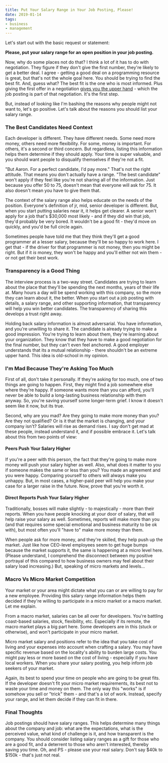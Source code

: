 ```yaml
---
title: Put Your Salary Range in Your Job Posting, Please!
date: 2019-01-14
tags:
- business
- management
---
```

Let's start out with the basic request or statement:

<!--more-->

**Please, put your salary range for an open position in your job posting.**

Now, why do some places not do that?  I think a lot of it has to do with negotiation.  They figure if they don't give the first number, they're likely to get a better deal.  I agree - getting a good deal on a programming resource is great, but that's not the whole goal here. You should be trying to find the best fit. And, guess what? The best fit is the one who is most informed.  Plus giving the first offer in a negotiation [gives you the upper hand](https://www.businessinsider.com/how-to-negotiate-make-first-offer-2014-5) - which the job posting is part of that negotiation. It's the first step.

But, instead of looking like I'm bashing the reasons why people might not want to, let's go positive. Let's talk about the reasons you should list your salary range.

### The Best Candidates Need Context

Each developer is different. They have different needs. Some need more money, others need more flexibility. For some, money is important. For others, it's a second or third concern. But regardless, listing this information helps them determine if they should apply. Your time is super valuable, and you should want people to disqualify themselves if they're not a fit.

"But Aaron. For a perfect candidate, I'd pay more."  That's not the right attitude.  That means you don't actually have a range. "The best candidate" won't apply if they feel like you're not sharing all of the information.  Just because you offer 50 to 75, doesn't mean that everyone will ask for 75. It also doesn't mean you have to give them that.

The context of the salary range also helps educate on the needs of the position. Everyone's definition of jr, mid, senior developer is different.  But, when you start putting salaries near it, it helps get clearer. A senior won't apply for a job that's $30,000 most likely - and if they did win that job, they'd probably be very bored.  It wouldn't be a good fit - they'd move on quickly, and you'd be full circle again.

Sometimes people have told me that they think they'll get a good programmer at a lesser salary, because they'll be so happy to work here.  I get that - if the driver for that programmer is not money, then you might be right.  But if it _is_ money, they won't be happy and you'll either not win them - or not get their best work.

### Transparency is a Good Thing

The interview process is a two-way street.  Candidates are trying to learn about the place that they'll be spending the next months, years of their life at. Many hours a day will be spend working with this company, so the more they can learn about it, the better.  When you start out a job posting with details, a salary range, and other supporting information, that transparency will help you win better candidates.  The transparency of sharing this develops a trust right away.  

Holding back salary information is almost adversarial.  You have information, and you're unwilling to share it.  The candidate is already trying to make a good impression. You're trying to learn about them, they're learning about your organization.  They know that they have to make a good negotiation for the final number, but they can't even feel anchored.  A good employer understands that its a mutual relationship - there shouldn't be an extreme upper hand. This idea is old-school in my opinion.

### I'm Mad Because They're Asking Too Much

First of all, don't take it personally.  If they're asking for too much, one of two things are going to happen. First, they might find a job somewhere else where they're happy. If someone wants more than you can afford, you'll never be able to build a long-lasting business relationship with them anyway.  So, you're saving yourself some longer-term grief. I know it doesn't seem like it now, but its true.

Second, why are you mad? Are they going to make more money than you? Are they not qualified? Or is it that the market is changing, and your company isn't?  Salaries will rise as demand rises.  I say don't get mad at these people, instead understand it, and if possible embrace it.  Let's talk about this from two points of view:

#### Peers Push Your Salary Higher

If you're a peer with this person, the fact that they're going to make more money will push your salary higher as well.  Also, what does it matter to you if someone makes the same or less than you? You made an agreement and you were happy. Comparing yourself to others will always make you unhappy.  But, in most cases, a higher-paid peer will help you make your case for a larger raise in the future. Now, prove that you're worth it.

#### Direct Reports Push Your Salary Higher

Traditionally, bosses will make slightly - to majestically - more than their reports.  When you have people knocking at your door of salary, that will help raise your salary as well.  Sometimes, reports will make more than you (and that requires some special emotional and business maturity to be ok with), but most often you'll "have to" make more money than them.

When people ask for more money, and they're skilled, they help push up the market. Just like how CEO-level employees seem to get huge bumps because the market supports it, the same is happening at a micro level here.  (Please understand, I comprehend the disconnect between my positive portrayal of this compared to how business owners may feel about their salary load increasing.)  But, speaking of micro markets and levels...

### Macro Vs Micro Market Competition

Your market or your area might dictate what you can or are willing to pay for a new employee.  Providing this salary range information helps them decided if they're willing to participate in a micro market or a macro market.  Let me explain.

From a macro market, salaries can be all over for developers. You're battling coast-based salaries, stock, flexibility, etc.  Especially if its remote, the macro market plays a big part here. Some developers are in this (stuck or otherwise), and won't participate in your micro market.

Micro market salary and positions refer to the idea that you take cost of living and your expenses into account when crafting a salary.  You may have specific revenue based on the locality's ability to burden large costs.  You might pay less or more based on the cost of living - especially if you have local workers.  When you share your salary posting, you help inform job seekers of your market.  

Again, its best to spend your time on people who are going to be great fits. If the developer doesn't fit your micro market requirements, its best not to waste your time and money on them.  The only way this "works" is if somehow you sell or "trick" them - and that's a lot of work.  Instead, specify your range, and let them decide if they can fit in there.

### Final Thoughts

Job postings should have salary ranges. This helps determine many things about the company and job: what are the expectations, what is the perceived value, what kind of challenge is it, and how transparent is the company.  You should consider listing salary ranges as a gift for those who are a good fit, and a deterrent to those who aren't interested, thereby saving you time.  Oh, and PS - please use your real salary. Don't say $40k to $150k - that's just not real.
